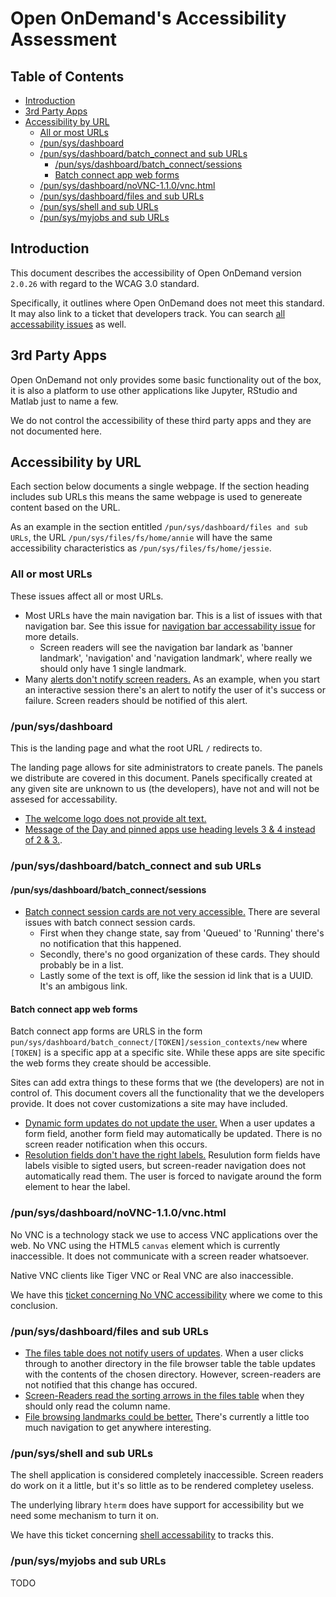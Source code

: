 # Open OnDemand's Accessibility Assessment


## Table of Contents

- [Introduction](#introduction)
- [3rd Party Apps](#3rd-party-apps)
- [Accessibility by URL](#accessibility-by-url)
  - [All or most URLs](#all-or-most-urls)
  - [/pun/sys/dashboard](#/pun/sys/dashboard)
  - [/pun/sys/dashboard/batch_connect and sub URLs](#/pun/sys/dashboard/batch_connect-and-sub-urls)
    - [/pun/sys/dashboard/batch_connect/sessions](#/pun/sys/dashboard/batch_connect/sessions)
    - [Batch connect app web forms](#batch-connect-app-web-forms)
  - [/pun/sys/dashboard/noVNC-1.1.0/vnc.html](#/pun/sys/dashboard/noVNC-1.1.0/vnc.html)
  - [/pun/sys/dashboard/files and sub URLs](#/pun/sys/dashboard/files-and-sub-urls)
  - [/pun/sys/shell and sub URLs](#/pun/sys/shell-and-sub-urls)
  - [/pun/sys/myjobs and sub URLs](#/pun/sys/myjobs-and-sub-urls)


## Introduction

This document describes the accessibility of Open OnDemand version `2.0.26`
with regard to the WCAG 3.0 standard.

Specifically, it outlines where Open OnDemand does not meet this standard.
It may also link to a ticket that developers track. You can search
[all accessability issues](https://github.com/OSC/ondemand/issues?q=is%3Aissue+is%3Aopen+label%3Aarea%2Faccessibility)
as well.

## 3rd Party Apps

Open OnDemand not only provides some basic functionality out of the box,
it is also a platform to use other applications like Jupyter, RStudio and
Matlab just to name a few.

We do not control the accessibility of these third party apps and they
are not documented here.

## Accessibility by URL

Each section below documents a single webpage. If the section heading
includes sub URLs this means the same webpage is used to genereate content
based on the URL.

As an example in the section entitled `/pun/sys/dashboard/files and sub URLs`,
the URL `/pun/sys/files/fs/home/annie` will have the same accessibility characteristics
as `/pun/sys/files/fs/home/jessie`.

### All or most URLs

These issues affect all or most URLs.

- Most URLs have the main navigation bar. This is a list of issues with that navigation
  bar. See this issue for [navigation bar accessability issue](https://github.com/OSC/ondemand/issues/945)
  for more details.
  - Screen readers will see the navigation bar landark as 'banner landmark', 'navigation'
    and 'navigation landmark', where really we should only have 1 single landmark.
- Many [alerts don't notify screen readers.](https://github.com/OSC/ondemand/issues/2077)
  As an example, when you start an interactive session there's an alert to notify the user
  of it's success or failure. Screen readers should be notified of this alert.

### /pun/sys/dashboard

This is the landing page and what the root URL `/` redirects to.

The landing page allows for site administrators to create panels. The panels we
distribute are covered in this document. Panels specifically created at any
given site are unknown to us (the developers), have not and will not be assesed
for accessability.

- [The welcome logo does not provide alt text.](https://github.com/OSC/ondemand/issues/2067)
- [Message of the Day and pinned apps use heading levels 3 & 4 instead of 2 & 3.](https://github.com/OSC/ondemand/issues/2074).

### /pun/sys/dashboard/batch_connect and sub URLs

#### /pun/sys/dashboard/batch_connect/sessions

- [Batch connect session cards are not very accessible.](https://github.com/OSC/ondemand/issues/664)
  There are several issues with batch connect session cards.
    - First when they change state, say from 'Queued' to 'Running' there's no notification that this happened.
    - Secondly, there's no good organization of these cards. They should probably be in a list.
    - Lastly some of the text is off, like the session id link that is a UUID. It's an ambigous link.

#### Batch connect app web forms

Batch connect app forms are URLS in the form `pun/sys/dashboard/batch_connect/[TOKEN]/session_contexts/new`
where `[TOKEN]` is a specific app at a specific site.  While these apps are site specific the web forms
they create should be accessible.

Sites can add extra things to these forms that we (the developers) are not in control of.  This document
covers all the functionality that we the developers provide.  It does not cover customizations a site
may have included.

- [Dynamic form updates do not update the user.](https://github.com/OSC/ondemand/issues/2075)  When a
  user updates a form field, another form field may automatically be updated.  There is no screen reader
  notification when this occurs.
- [Resolution fields don't have the right labels.](https://github.com/OSC/ondemand/issues/2076)  Resulution
  form fields have labels visible to sigted users, but screen-reader navigation does not automatically read
  them. The user is forced to navigate around the form element to hear the label.

### /pun/sys/dashboard/noVNC-1.1.0/vnc.html

No VNC is a technology stack we use to access VNC applications over the web.
No VNC using the HTML5 `canvas` element which is currently inaccessible.  It does
not communicate with a screen reader whatsoever.

Native VNC clients like Tiger VNC or Real VNC are also inaccessible.

We have this [ticket concerning No VNC accessibility](https://github.com/OSC/ondemand/issues/675)
where we come to this conclusion.

### /pun/sys/dashboard/files and sub URLs

- [The files table does not notify users of updates](https://github.com/OSC/ondemand/issues/2080).
  When a user clicks through to another directory in the file browser table the table updates
  with the contents of the chosen directory. However, screen-readers are not notified that this
  change has occured.
- [Screen-Readers read the sorting arrows in the files table](https://github.com/OSC/ondemand/issues/2081)
  when they should only read the column name.
- [File browsing landmarks could be better.](https://github.com/OSC/ondemand/issues/2079)  There's
  currently a little too much navigation to get anywhere interesting.

### /pun/sys/shell and sub URLs

The shell application is considered completely inaccessible.  Screen
readers do work on it a little, but it's so little as to be rendered
completey useless.

The underlying library `hterm` does have support for accessibility but
we need some mechanism to turn it on.

We have this ticket concerning [shell accessability](https://github.com/OSC/ondemand/issues/672)
to tracks this.

### /pun/sys/myjobs and sub URLs

TODO
